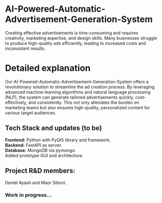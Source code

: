# AI-Powered-Automatic-Advertisement-Generation-System
Creating effective advertisements is time-consuming and requires creativity, marketing expertise, and design skills. Many businesses struggle to produce high-quality ads efficiently, leading to increased costs and inconsistent results. 
# Detailed explanation
Our AI-Powered-Automatic-Advertisement-Generation-System offers a revolutionary solution to streamline the ad creation process. By leveraging advanced machine learning algorithms and natural language processing (NLP), the system can generate tailored advertisements quickly, cost-effectively, and consistently. This not only alleviates the burden on marketing teams but also ensures high-quality, personalized content for various target audiences.

## Tech Stack and updates (to be)
**Frontend:** Python  with PyQt5 library and framework.<br /> 
**Backend:** FastAPI as server.<br />
**Database:** MongoDB via pymongo.<br /> 
Added prototype GUI and architecture.

## Project R&D members:
Daniel Ayash and Maor Siboni.

### Work in progress...
